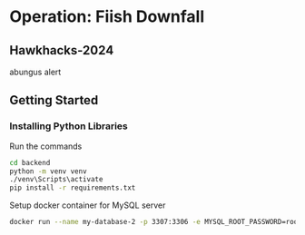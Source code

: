 # Operation: Fiish Downfall

## Hawkhacks-2024

abungus alert

## Getting Started

### Installing Python Libraries

Run the commands

```bash
cd backend
python -m venv venv
./venv\Scripts\activate
pip install -r requirements.txt
```

Setup docker container for MySQL server

```bash
docker run --name my-database-2 -p 3307:3306 -e MYSQL_ROOT_PASSWORD=root -d mysql:8.0

```

